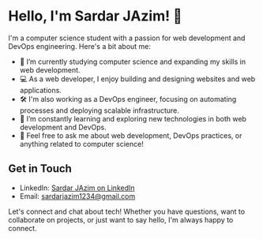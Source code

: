 # Hello, I'm Sardar JAzim! 👋

I'm a computer science student with a passion for web development and DevOps engineering. Here's a bit about me:

- 🔭 I’m currently studying computer science and expanding my skills in web development.
- 💻 As a web developer, I enjoy building and designing websites and web applications.
- 🛠️ I'm also working as a DevOps engineer, focusing on automating processes and deploying scalable infrastructure.
- 🌱 I’m constantly learning and exploring new technologies in both web development and DevOps.
- 💬 Feel free to ask me about web development, DevOps practices, or anything related to computer science!

## Get in Touch

- LinkedIn: [Sardar JAzim on LinkedIn](https://www.linkedin.com/in/sardar-jazim-sajid-41022b2b3)
- Email: [sardarjazim1234@gmail.com](mailto:sardarjazim1234@gmail.com)

Let's connect and chat about tech! Whether you have questions, want to collaborate on projects, or just want to say hello, I'm always happy to connect.
